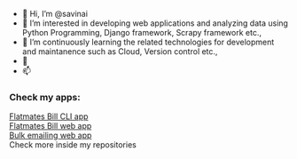 - 👋 Hi, I’m @savinai
- 👀 I’m interested in developing web applications and analyzing data using Python Programming, Django framework, Scrapy framework etc.,
- 🌱 I’m continuously learning the related technologies for development and maintanence such as Cloud, Version control etc.,
- 💞
- 📫
### Check my apps:
  <html> <a href=https://replit.com/@pythonsv/Flatematesbill?embed=1> Flatmates Bill CLI app </a> </html>
  <br>
  <html> <a href=http://pythonsv.pythonanywhere.com/> Flatmates Bill web app </a> </html>
  <br>
  <html><a href=https://applications-302006.uc.r.appspot.com/> Bulk emailing web app</a></html>
  <br>
  Check more inside my repositories

<!---
savinai/savinai is a ✨ special ✨ repository because its `README.md` (this file) appears on your GitHub profile.
You can click the Preview link to take a look at your changes.
--->
